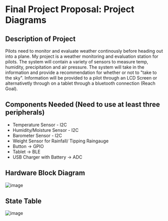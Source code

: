 
# Final Project Proposal: Project Diagrams
## Description of Project 
Pilots need to monitor and evaluate weather continously before heading out into a plane. My project is a weather monitoring and evaluation station for pilots. The system will contain a variety of sensors to measure temp, humidity, precipitation and air pressure. The system will take in the information and provide a recommendation for whether or not to "take to the sky". Information will be provided to a pilot through an LCD Screen or alternativetly through on a tablet through a bluetooth connection (Reach Goal). 
## Components Needed (Need to use at least three peripherals) 
- Temperature Sensor - I2C 
- Humidity/Moisture Sensor - I2C 
- Barometer Sensor - I2C 
- Weight Sensor for Rainfall/ Tipping Raingauge
- Button -> GPIO 
- Tablet -> BLE 
- USB Charger with Battery -> ADC 
## Hardware Block Diagram 
![image](https://user-images.githubusercontent.com/75397774/192104855-0dbf7957-7a81-42a0-bb8e-41e039b324cd.png)
## State Table 
![image](https://user-images.githubusercontent.com/75397774/192106694-09abb8d9-9e51-4874-9233-c629b8847fc1.png)

